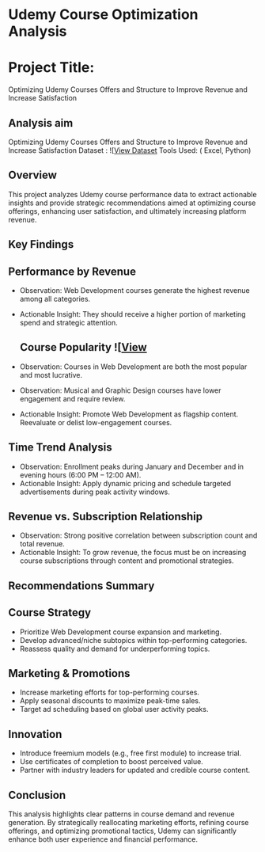 # Udemy Course Optimization Analysis
# Project Title:
Optimizing Udemy Courses Offers and Structure to Improve Revenue and Increase Satisfaction

## Analysis aim
Optimizing Udemy Courses Offers and Structure to Improve Revenue and Increase Satisfaction
Dataset  : ![[View Dataset](relative/path/to/image.png](https://github.com/melvix04/Udemy-analysis/blob/main/Udemy%20Dataset.csv))
Tools Used: ( Excel,  Python)

## Overview
This project analyzes Udemy course performance data to extract actionable insights and provide strategic recommendations aimed at optimizing course offerings, enhancing user satisfaction, and ultimately increasing platform revenue.

## Key Findings
## Performance by Revenue
- Observation: Web Development courses generate the highest revenue among all categories.
- Actionable Insight: They should receive a higher portion of marketing spend and strategic attention.

  ## Course Popularity ![[View](relative/path/to/image.png](https://github.com/melvix04/Udemy-analysis/blob/main/Udemy%20Dataset.csv))
- Observation: Courses in Web Development are both the most popular and most lucrative.
- Observation: Musical and Graphic Design courses have lower engagement and require review.
- Actionable Insight: Promote Web Development as flagship content. Reevaluate or delist low-engagement courses.


## Time Trend Analysis
- Observation: Enrollment peaks during January and December and in evening hours (6:00 PM – 12:00 AM).
- Actionable Insight: Apply dynamic pricing and schedule targeted advertisements during peak activity windows.

## Revenue vs. Subscription Relationship
- Observation: Strong positive correlation between subscription count and total revenue.
- Actionable Insight: To grow revenue, the focus must be on increasing course subscriptions through content and promotional strategies.
## Recommendations Summary
## Course Strategy
- Prioritize Web Development course expansion and marketing.
- Develop advanced/niche subtopics within top-performing categories.
- Reassess quality and demand for underperforming topics.
## Marketing & Promotions
- Increase marketing efforts for top-performing courses.
- Apply seasonal discounts to maximize peak-time sales.
- Target ad scheduling based on global user activity peaks.
## Innovation
- Introduce freemium models (e.g., free first module) to increase trial.
- Use certificates of completion to boost perceived value.
- Partner with industry leaders for updated and credible course content.
## Conclusion
This analysis highlights clear patterns in course demand and revenue generation. By strategically reallocating marketing efforts, refining course offerings, and optimizing promotional tactics, Udemy can significantly enhance both user experience and financial performance.
